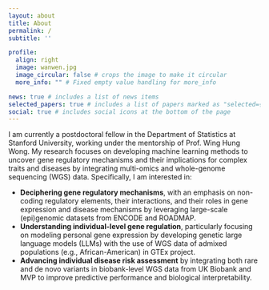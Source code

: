 ```yaml
---
layout: about
title: About
permalink: /
subtitle: ''

profile:
  align: right
  image: wanwen.jpg
  image_circular: false # crops the image to make it circular
  more_info: "" # Fixed empty value handling for more_info

news: true # includes a list of news items
selected_papers: true # includes a list of papers marked as "selected={true}"
social: true # includes social icons at the bottom of the page
---
```


I am currently a postdoctoral fellow in the Department of Statistics at Stanford University, working under the mentorship of Prof. Wing Hung Wong. My research focuses on developing machine learning methods to uncover gene regulatory mechanisms and their implications for complex traits and diseases by integrating multi-omics and whole-genome sequencing (WGS) data. Specifically, I am interested in:

- **Deciphering gene regulatory mechanisms**, with an emphasis on non-coding regulatory elements, their interactions, and their roles in gene expression and disease mechanisms by leveraging large-scale (epi)genomic datasets from ENCODE and ROADMAP.
- **Understanding individual-level gene regulation**, particularly focusing on modeling personal gene expression by developing genetic large language models (LLMs) with the use of WGS data of admixed populations (e.g., African-American) in GTEx project.
- **Advancing individual disease risk assessment** by integrating both rare and de novo variants in biobank-level WGS data from UK Biobank and MVP to improve predictive performance and biological interpretability.
